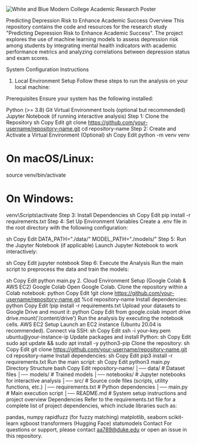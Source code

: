 
![White and Blue Modern College Academic Research Poster](https://github.com/user-attachments/assets/37b9eec8-4190-4534-90ba-d0af212ac8f5)

Predicting Depression Risk to Enhance Academic Success
Overview
This repository contains the code and resources for the research study "Predicting Depression Risk to Enhance Academic Success". The project explores the use of machine learning models to assess depression risk among students by integrating mental health indicators with academic performance metrics and analyzing correlations between depression status and exam scores.

System Configuration Instructions
1. Local Environment Setup
Follow these steps to run the analysis on your local machine:

Prerequisites
Ensure your system has the following installed:

Python (>= 3.8)
Git
Virtual Environment tools (optional but recommended)
Jupyter Notebook (if running interactive analysis)
Step 1: Clone the Repository
sh
Copy
Edit
git clone https://github.com/your-username/repository-name.git
cd repository-name
Step 2: Create and Activate a Virtual Environment (Optional)
sh
Copy
Edit
python -m venv venv
# On macOS/Linux:
source venv/bin/activate
# On Windows:
venv\Scripts\activate
Step 3: Install Dependencies
sh
Copy
Edit
pip install -r requirements.txt
Step 4: Set Up Environment Variables
Create a .env file in the root directory with the following configuration:

sh
Copy
Edit
DATA_PATH="./data/"
MODEL_PATH="./models/"
Step 5: Run the Jupyter Notebook (if applicable)
Launch Jupyter Notebook to work interactively:

sh
Copy
Edit
jupyter notebook
Step 6: Execute the Analysis
Run the main script to preprocess the data and train the models:

sh
Copy
Edit
python main.py
2. Cloud Environment Setup (Google Colab & AWS EC2)
Google Colab
Open Google Colab.
Clone the repository within a Colab notebook:
python
Copy
Edit
!git clone https://github.com/your-username/repository-name.git
%cd repository-name
Install dependencies:
python
Copy
Edit
!pip install -r requirements.txt
Upload your datasets to Google Drive and mount it:
python
Copy
Edit
from google.colab import drive
drive.mount('/content/drive')
Run the analysis by executing the notebook cells.
AWS EC2 Setup
Launch an EC2 instance (Ubuntu 20.04 is recommended).
Connect via SSH:
sh
Copy
Edit
ssh -i your-key.pem ubuntu@your-instance-ip
Update packages and install Python:
sh
Copy
Edit
sudo apt update && sudo apt install -y python3-pip
Clone the repository:
sh
Copy
Edit
git clone https://github.com/your-username/repository-name.git
cd repository-name
Install dependencies:
sh
Copy
Edit
pip3 install -r requirements.txt
Run the main script:
sh
Copy
Edit
python3 main.py
Directory Structure
bash
Copy
Edit
repository-name/
│── data/               # Dataset files
│── models/             # Trained models
│── notebooks/          # Jupyter notebooks for interactive analysis
│── src/                # Source code files (scripts, utility functions, etc.)
│── requirements.txt    # Python dependencies
│── main.py             # Main execution script
│── README.md           # System setup instructions and project overview
Dependencies
Refer to the requirements.txt file for a complete list of project dependencies, which include libraries such as:

pandas, numpy
rapidfuzz (for fuzzy matching)
matplotlib, seaborn
scikit-learn
xgboost
transformers (Hugging Face)
statsmodels
Contact
For questions or support, please contact aa789@duke.edu or open an issue in this repository.
